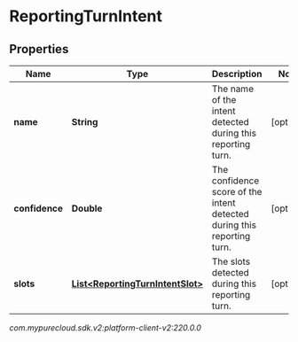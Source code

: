 # ReportingTurnIntent


## Properties

| Name | Type | Description | Notes |
| ------------ | ------------- | ------------- | ------------- |
| **name** | **String** | The name of the intent detected during this reporting turn. |  [optional] |
| **confidence** | **Double** | The confidence score of the intent detected during this reporting turn. |  [optional] |
| **slots** | [**List&lt;ReportingTurnIntentSlot&gt;**](ReportingTurnIntentSlot) | The slots detected during this reporting turn. |  [optional] |




_com.mypurecloud.sdk.v2:platform-client-v2:220.0.0_
